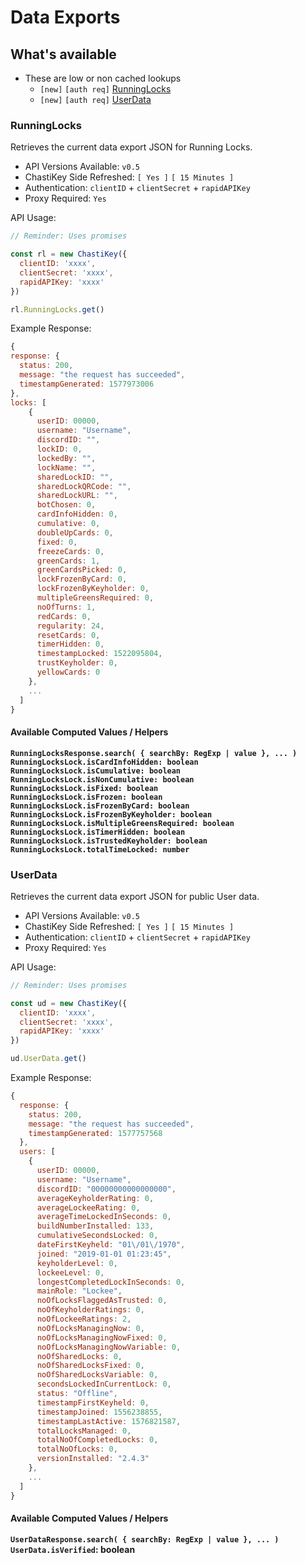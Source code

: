# Data Exports

## What's available

- These are low or non cached lookups
  - `[new]` `[auth req]` [RunningLocks](#runninglocks)
  - `[new]` `[auth req]` [UserData](#userdata)

### RunningLocks

Retrieves the current data export JSON for Running Locks.

- API Versions Available: `v0.5`
- ChastiKey Side Refreshed: `[ Yes ]` `[ 15 Minutes ]`
- Authentication: `clientID` + `clientSecret` + `rapidAPIKey`
- Proxy Required: `Yes`

API Usage:

```js
// Reminder: Uses promises

const rl = new ChastiKey({
  clientID: 'xxxx',
  clientSecret: 'xxxx',
  rapidAPIKey: 'xxxx'
})

rl.RunningLocks.get()
```

Example Response:

```js
{
response: {
  status: 200,
  message: "the request has succeeded",
  timestampGenerated: 1577973006
},
locks: [
    {
      userID: 00000,
      username: "Username",
      discordID: "",
      lockID: 0,
      lockedBy: "",
      lockName: "",
      sharedLockID: "",
      sharedLockQRCode: "",
      sharedLockURL: "",
      botChosen: 0,
      cardInfoHidden: 0,
      cumulative: 0,
      doubleUpCards: 0,
      fixed: 0,
      freezeCards: 0,
      greenCards: 1,
      greenCardsPicked: 0,
      lockFrozenByCard: 0,
      lockFrozenByKeyholder: 0,
      multipleGreensRequired: 0,
      noOfTurns: 1,
      redCards: 0,
      regularity: 24,
      resetCards: 0,
      timerHidden: 0,
      timestampLocked: 1522095804,
      trustKeyholder: 0,
      yellowCards: 0
    },
    ...
  ]
}
```

#### Available Computed Values / Helpers

**`RunningLocksResponse.search( { searchBy: RegExp | value }, ... )`**  
**`RunningLocksLock.isCardInfoHidden: boolean`**  
**`RunningLocksLock.isCumulative: boolean`**  
**`RunningLocksLock.isNonCumulative: boolean`**  
**`RunningLocksLock.isFixed: boolean`**  
**`RunningLocksLock.isFrozen: boolean`**  
**`RunningLocksLock.isFrozenByCard: boolean`**  
**`RunningLocksLock.isFrozenByKeyholder: boolean`**  
**`RunningLocksLock.isMultipleGreensRequired: boolean`**  
**`RunningLocksLock.isTimerHidden: boolean`**  
**`RunningLocksLock.isTrustedKeyholder: boolean`**  
**`RunningLocksLock.totalTimeLocked: number`**

### UserData

Retrieves the current data export JSON for public User data.

- API Versions Available: `v0.5`
- ChastiKey Side Refreshed: `[ Yes ]` `[ 15 Minutes ]`
- Authentication: `clientID` + `clientSecret` + `rapidAPIKey`
- Proxy Required: `Yes`

API Usage:

```js
// Reminder: Uses promises

const ud = new ChastiKey({
  clientID: 'xxxx',
  clientSecret: 'xxxx',
  rapidAPIKey: 'xxxx'
})

ud.UserData.get()
```

Example Response:

```js
{
  response: {
    status: 200,
    message: "the request has succeeded",
    timestampGenerated: 1577757568
  },
  users: [
    {
      userID: 00000,
      username: "Username",
      discordID: "00000000000000000",
      averageKeyholderRating: 0,
      averageLockeeRating: 0,
      averageTimeLockedInSeconds: 0,
      buildNumberInstalled: 133,
      cumulativeSecondsLocked: 0,
      dateFirstKeyheld: "01\/01\/1970",
      joined: "2019-01-01 01:23:45",
      keyholderLevel: 0,
      lockeeLevel: 0,
      longestCompletedLockInSeconds: 0,
      mainRole: "Lockee",
      noOfLocksFlaggedAsTrusted: 0,
      noOfKeyholderRatings: 0,
      noOfLockeeRatings: 2,
      noOfLocksManagingNow: 0,
      noOfLocksManagingNowFixed: 0,
      noOfLocksManagingNowVariable: 0,
      noOfSharedLocks: 0,
      noOfSharedLocksFixed: 0,
      noOfSharedLocksVariable: 0,
      secondsLockedInCurrentLock: 0,
      status: "Offline",
      timestampFirstKeyheld: 0,
      timestampJoined: 1556238855,
      timestampLastActive: 1576821587,
      totalLocksManaged: 0,
      totalNoOfCompletedLocks: 0,
      totalNoOfLocks: 0,
      versionInstalled: "2.4.3"
    },
    ...
  ]
}
```

#### Available Computed Values / Helpers

**`UserDataResponse.search( { searchBy: RegExp | value }, ... )`**  
**`UserData.isVerified`: boolean**
